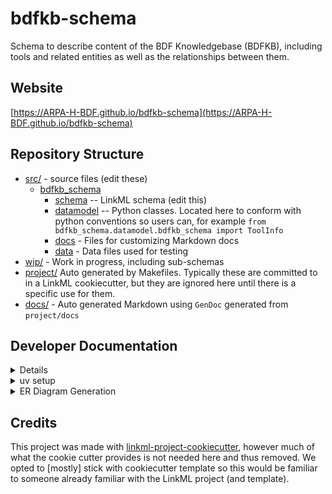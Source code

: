 # bdfkb-schema

Schema to describe content of the BDF Knowledgebase (BDFKB), including tools and related entities as well as the relationships between them.

## Website

[https://ARPA-H-BDF.github.io/bdfkb-schema](https://ARPA-H-BDF.github.io/bdfkb-schema)

## Repository Structure

* [src/](src/) - source files (edit these)
  * [bdfkb_schema](src/bdfkb_schema)
    * [schema](src/bdfkb_schema/schema) -- LinkML schema
      (edit this)
    * [datamodel](src/bdfkb_schema/datamodel) -- Python classes. Located here to conform with python conventions so users can, for example `from bdfkb_schema.datamodel.bdfkb_schema import ToolInfo`
    * [docs](src/docs/) - Files for customizing Markdown docs
    * [data](src/data/) - Data files used for testing
* [wip/](wip/) - Work in progress, including sub-schemas
* [project/](project/) Auto generated by Makefiles. Typically these are committed to in a LinkML cookiecutter, but they are ignored here until there is a specific use for them. 
* [docs/](docs/) - Auto generated Markdown using `GenDoc` generated from `project/docs`

## Developer Documentation

<details>
Use the `make` command to generate project artefacts:

* `make all`: make everything
* `make deploy`: deploys site
</details>

<details>
<summary>uv setup</summary>

Installation:
* With uv installed, run `uv run main.py`
  * This will install all dependencies & use required Python version
* Install linkml tools (if not already installed): `uv tool install linkml`

</details>

<details>
<summary>ER Diagram Generation</summary>

Create ER Diagram with Mermaid:
* `gen-erdiagram ./src/bdfkb_schema/schema/sample_import_schema/custom-llm-tool.yaml > mermaid.md`

</details>

## Credits

This project was made with
[linkml-project-cookiecutter](https://github.com/linkml/linkml-project-cookiecutter), however much of what the cookie cutter provides is not needed here and thus removed. We opted to \[mostly\] stick with cookiecutter template so this would be familiar to someone already familiar with the LinkML project (and template).
